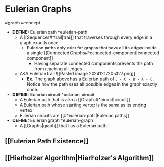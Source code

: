 # Eulerian Graphs
#graph #concept

- **DEFINE:** Eulerian path ^eulerian-path
	- A [[Sequences#^trail|trail]] that traverses through every edge in a graph exactly once
		- Eulerian paths only exist for graphs that have all its edges inside a single [[Connected Graphs#^connected-component|connected component]]
			- Having separate connected components prevents the path from reaching all edges
	- AKA Eulerian trail
	![[Pasted image 20241217205327.png]]
		- **Ex.** The graph above has a Eulerian path of `B - C - B - A - C`. Notice how the path uses all possible edges in the graph exactly once.
- **DEFINE:** Eulerian circuit ^eulerian-circuit
	- A Eulerian path that is also a [[Graphs#^circuit|circuit]]
	- A Eulerian path whose starting vertex is the same as its ending vertex
	- Eulerian circuits are [[#^eulerian-path|Eulerian paths]]
- **DEFINE:** Eulerian graph ^eulerian-graph
	- A [[Graphs|graph]] that has a Eulerian path
## [[Eulerian Path Existence]]
## [[Hierholzer Algorithm|Hierholzer's Algorithm]]